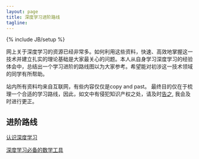 ```yaml
---
layout: page
title: 深度学习进阶路线
tagline: 
---
```

{% include JB/setup %}

网上关于深度学习的资源已经非常多。如何利用这些资料，快速、高效地掌握这一技术并建立扎实的理论基础是大家最关心的问题。本人从自身学习深度学习的经验体会中，总结出一个学习进阶的路线图以为大家参考。希望能对初涉这一技术领域的同学有所帮助。

站内所有资料均来自互联网，有些内容仅仅是copy and past。 最终目的仅在于梳理一个合适的学习路线，因此，如文中有侵犯知识产权之处，请及时[告之](mailto:4546042@qq.com), 我会及时进行更正。

## 进阶路线

[认识深度学习](http://jekyllbootstrap.com/usage/jekyll-quick-start.html)

[深度学习必备的数学工具](http://jekyllbootstrap.com)


